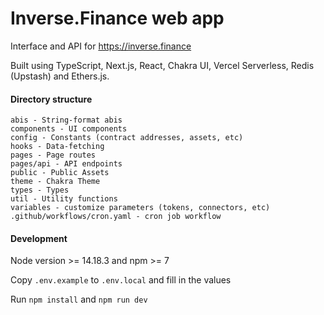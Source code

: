# Inverse.Finance web app

Interface and API for https://inverse.finance

Built using TypeScript, Next.js, React, Chakra UI, Vercel Serverless, Redis (Upstash) and Ethers.js.

#### Directory structure
```
abis - String-format abis
components - UI components
config - Constants (contract addresses, assets, etc)
hooks - Data-fetching
pages - Page routes
pages/api - API endpoints
public - Public Assets
theme - Chakra Theme
types - Types
util - Utility functions
variables - customize parameters (tokens, connectors, etc)
.github/workflows/cron.yaml - cron job workflow
```

#### Development

Node version >= 14.18.3 and npm >= 7

Copy `.env.example` to `.env.local` and fill in the values

Run `npm install` and `npm run dev`